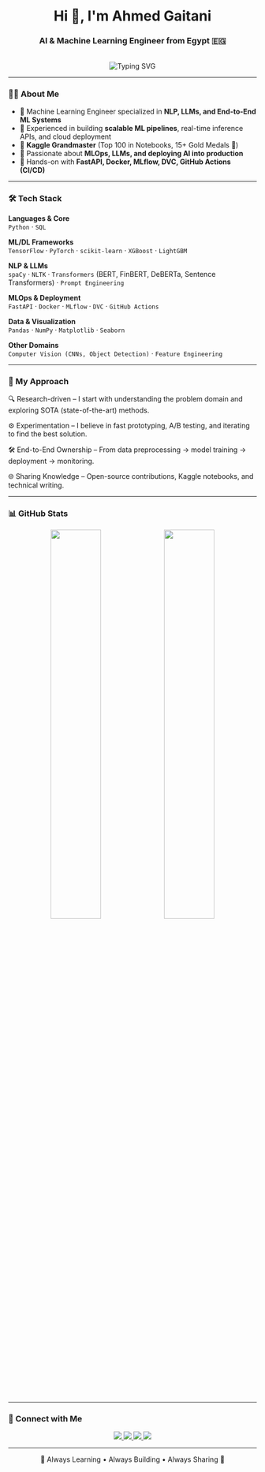 <h1 align="center">Hi 👋, I'm Ahmed Gaitani</h1>
<h3 align="center">AI & Machine Learning Engineer from Egypt 🇪🇬</h3>

<div align="center">
  <br>
  <img src="https://readme-typing-svg.demolab.com?font=Fira+Code&weight=600&size=26&pause=1000&color=58A6FF&center=true&vCenter=true&width=600&lines=AI+%26+ML+Engineer+%F0%9F%A7%A0;Data+Scientist+%F0%9F%93%8A;NLP+%26+LLM+Practitioner+%F0%9F%96%A5%EF%B8%8F;MLOps+Enthusiast+%F0%9F%9A%80;Open+Source+Contributor+%E2%9C%A8" alt="Typing SVG" />
</div>

---

### 👨‍💻 About Me
- 🔹 Machine Learning Engineer specialized in **NLP, LLMs, and End-to-End ML Systems**  
- 🔹 Experienced in building **scalable ML pipelines**, real-time inference APIs, and cloud deployment  
- 🔹 **Kaggle Grandmaster** (Top 100 in Notebooks, 15+ Gold Medals 🏅)  
- 🔹 Passionate about **MLOps, LLMs, and deploying AI into production**  
- 🔹 Hands-on with **FastAPI, Docker, MLflow, DVC, GitHub Actions (CI/CD)**  

---

### 🛠️ Tech Stack
**Languages & Core**  
`Python` · `SQL`  

**ML/DL Frameworks**  
`TensorFlow` · `PyTorch` · `scikit-learn` · `XGBoost` · `LightGBM`  

**NLP & LLMs**  
`spaCy` · `NLTK` · `Transformers` (BERT, FinBERT, DeBERTa, Sentence Transformers) · `Prompt Engineering`  

**MLOps & Deployment**  
`FastAPI` · `Docker` · `MLflow` · `DVC` · `GitHub Actions`  

**Data & Visualization**  
`Pandas` · `NumPy` · `Matplotlib` · `Seaborn`  

**Other Domains**  
`Computer Vision (CNNs, Object Detection)` · `Feature Engineering`  

---

### 🧩 My Approach

🔍 Research-driven – I start with understanding the problem domain and exploring SOTA (state-of-the-art) methods.

⚙️ Experimentation – I believe in fast prototyping, A/B testing, and iterating to find the best solution.

🛠️ End-to-End Ownership – From data preprocessing → model training → deployment → monitoring.

🌐 Sharing Knowledge – Open-source contributions, Kaggle notebooks, and technical writing.

---

### 📊 GitHub Stats
<p align="center">
  <img src="https://github-readme-stats.vercel.app/api?username=Ahmadgatany&show_icons=true&theme=tokyonight&hide_border=false&include_all_commits=false&count_private=true" width="45%"/>
  <img src="https://github-readme-stats.vercel.app/api/top-langs/?username=Ahmadgatany&layout=compact&theme=tokyonight&hide_border=false" width="45%"/>
</p>

---

### 🔗 Connect with Me
<p align="center">
  <a href="mailto:bargahmed77@gmail.com">
    <img src="https://img.shields.io/badge/Gmail-D14836?style=for-the-badge&logo=gmail&logoColor=white"/>
  </a>
  <a href="https://www.linkedin.com/in/ahmedgaitani/">
    <img src="https://img.shields.io/badge/LinkedIn-0077B5?style=for-the-badge&logo=linkedin&logoColor=white"/>
  </a>
  <a href="https://kaggle.com/ahmedgaitani">
    <img src="https://img.shields.io/badge/Kaggle-20BEFF?style=for-the-badge&logo=kaggle&logoColor=white"/>
  </a>
  <a href="https://github.com/Ahmadgatany">
    <img src="https://img.shields.io/badge/GitHub-100000?style=for-the-badge&logo=github&logoColor=white"/>
  </a>
</p>

---

<p align="center">
  🌟 Always Learning • Always Building • Always Sharing 🌟
</p>
